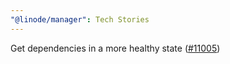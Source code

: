 ```yaml
---
"@linode/manager": Tech Stories
---
```


Get dependencies in a more healthy state ([#11005](https://github.com/linode/manager/pull/11005))
